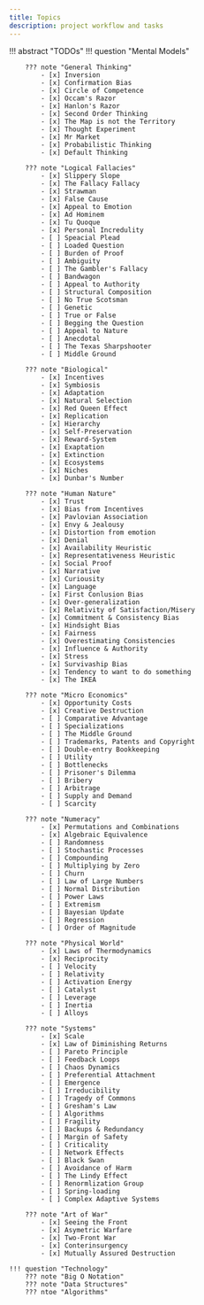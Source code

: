 ```yaml
---
title: Topics
description: project workflow and tasks
---
```


!!! abstract "TODOs"
    !!! question "Mental Models"

        ??? note "General Thinking"
            - [x] Inversion
            - [x] Confirmation Bias
            - [x] Circle of Competence 
            - [x] Occam's Razor 
            - [x] Hanlon's Razor
            - [x] Second Order Thinking
            - [x] The Map is not the Territory
            - [x] Thought Experiment
            - [x] Mr Market
            - [x] Probabilistic Thinking
            - [x] Default Thinking

        ??? note "Logical Fallacies"
            - [x] Slippery Slope
            - [x] The Fallacy Fallacy
            - [x] Strawman
            - [x] False Cause
            - [x] Appeal to Emotion
            - [x] Ad Hominem
            - [x] Tu Quoque
            - [x] Personal Incredulity
            - [ ] Speacial Plead
            - [ ] Loaded Question
            - [ ] Burden of Proof
            - [ ] Ambiguity
            - [ ] The Gambler's Fallacy
            - [ ] Bandwagon
            - [ ] Appeal to Authority
            - [ ] Structural Composition
            - [ ] No True Scotsman
            - [ ] Genetic
            - [ ] True or False
            - [ ] Begging the Question
            - [ ] Appeal to Nature
            - [ ] Anecdotal
            - [ ] The Texas Sharpshooter
            - [ ] Middle Ground

        ??? note "Biological"
            - [x] Incentives
            - [x] Symbiosis
            - [x] Adaptation
            - [x] Natural Selection
            - [x] Red Queen Effect
            - [x] Replication
            - [x] Hierarchy
            - [x] Self-Preservation 
            - [x] Reward-System
            - [x] Exaptation
            - [x] Extinction
            - [x] Ecosystems
            - [x] Niches
            - [x] Dunbar's Number
    
        ??? note "Human Nature"
            - [x] Trust
            - [x] Bias from Incentives
            - [x] Pavlovian Association
            - [x] Envy & Jealousy
            - [x] Distortion from emotion
            - [x] Denial
            - [x] Availability Heuristic
            - [x] Representativeness Heuristic
            - [x] Social Proof
            - [x] Narrative
            - [x] Curiousity
            - [x] Language
            - [x] First Conlusion Bias
            - [x] Over-generalization
            - [x] Relativity of Satisfaction/Misery
            - [x] Commitment & Consistency Bias
            - [x] Hindsight Bias
            - [x] Fairness
            - [x] Overestimating Consistencies
            - [x] Influence & Authority
            - [x] Stress
            - [x] Survivaship Bias
            - [x] Tendency to want to do something
            - [x] The IKEA
  
        ??? note "Micro Economics"
            - [x] Opportunity Costs
            - [x] Creative Destruction
            - [ ] Comparative Advantage
            - [ ] Specializations
            - [ ] The Middle Ground
            - [ ] Trademarks, Patents and Copyright
            - [ ] Double-entry Bookkeeping
            - [ ] Utility
            - [ ] Bottlenecks
            - [ ] Prisoner's Dilemma
            - [ ] Bribery
            - [ ] Arbitrage
            - [ ] Supply and Demand
            - [ ] Scarcity
  
        ??? note "Numeracy"
            - [x] Permutations and Combinations
            - [x] Algebraic Equivalence
            - [ ] Randomness
            - [ ] Stochastic Processes
            - [ ] Compounding 
            - [ ] Multiplying by Zero
            - [ ] Churn
            - [ ] Law of Large Numbers
            - [ ] Normal Distribution
            - [ ] Power Laws
            - [ ] Extremism
            - [ ] Bayesian Update
            - [ ] Regression 
            - [ ] Order of Magnitude

        ??? note "Physical World"
            - [x] Laws of Thermodynamics
            - [x] Reciprocity
            - [ ] Velocity
            - [ ] Relativity
            - [ ] Activation Energy
            - [ ] Catalyst
            - [ ] Leverage
            - [ ] Inertia
            - [ ] Alloys

        ??? note "Systems"
            - [x] Scale
            - [x] Law of Diminishing Returns
            - [ ] Pareto Principle
            - [ ] Feedback Loops
            - [ ] Chaos Dynamics
            - [ ] Preferential Attachment
            - [ ] Emergence
            - [ ] Irreducibility
            - [ ] Tragedy of Commons
            - [ ] Gresham's Law
            - [ ] Algorithms
            - [ ] Fragility
            - [ ] Backups & Redundancy
            - [ ] Margin of Safety
            - [ ] Criticality
            - [ ] Network Effects
            - [ ] Black Swan
            - [ ] Avoidance of Harm
            - [ ] The Lindy Effect
            - [ ] Renormlization Group
            - [ ] Spring-loading
            - [ ] Complex Adaptive Systems
  
        ??? note "Art of War"
            - [x] Seeing the Front
            - [x] Asymetric Warfare
            - [x] Two-Front War
            - [x] Conterinsurgency
            - [x] Mutually Assured Destruction

    !!! question "Technology"
        ??? note "Big O Notation"
        ??? note "Data Structures"
        ??? ntoe "Algorithms"